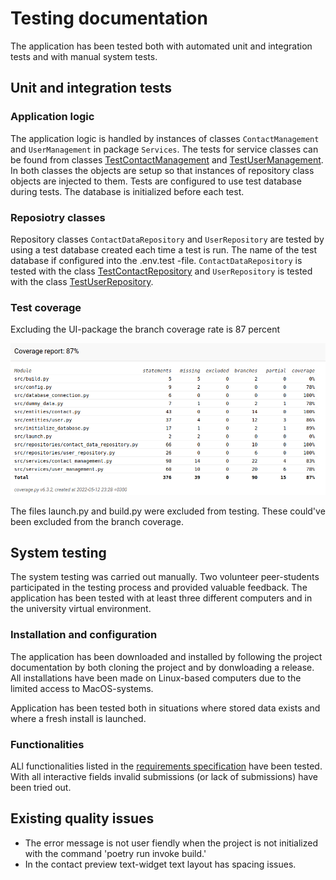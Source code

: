 # Testing documentation

The application has been tested both with automated unit and integration tests and with manual system tests. 

## Unit and integration tests

### Application logic
The application logic is handled by instances of classes `ContactManagement` and `UserManagement` in package `Services`. The tests for service classes can be found from classes [TestContactManagement](https://github.com/heidi-holappa/ot-harjoitustyo/blob/master/src/tests/contact_test.py) and [TestUserManagement](https://github.com/heidi-holappa/ot-harjoitustyo/blob/master/src/tests/user_test.py). In both classes the objects are setup so that instances of repository class objects are injected to them. Tests are configured to use test database during tests. The database is initialized before each test. 

### Reposiotry classes
Repository classes `ContactDataRepository` and `UserRepository` are tested by using a test database created each time a test is run. The name of the test database if configured into the .env.test -file. `ContactDataRepository` is tested with the class [TestContactRepository](https://github.com/heidi-holappa/ot-harjoitustyo/blob/master/src/tests/contact_repository_test.py) and `UserRepository` is tested with the class [TestUserRepository](https://github.com/heidi-holappa/ot-harjoitustyo/blob/master/src/tests/user_repository_test.py).

### Test coverage
Excluding the UI-package the branch coverage rate is 87 percent

![Coverage report](images/coverage-report-img.png)

The files launch.py and build.py were excluded from testing. These could've been excluded from the branch coverage. 

## System testing

The system testing was carried out manually. Two volunteer peer-students participated in the testing process and provided valuable feedback. The application has been tested with at least three different computers and in the university virtual environment. 

### Installation and configuration
The application has been downloaded and installed by following the project documentation by both cloning the project and by donwloading a release. All installations have been made on Linux-based computers due to the limited access to MacOS-systems. 

Application has been tested both in situations where stored data exists and where a fresh install is launched. 

### Functionalities
ALl functionalities listed in the [requirements specification](requirements-specification.md) have been tested. With all interactive fields invalid submissions (or lack of submissions) have been tried out. 

## Existing quality issues
* The error message is not user fiendly when the project is not initialized with the command 'poetry run invoke build.'
* In the contact preview text-widget text layout has spacing issues. 

